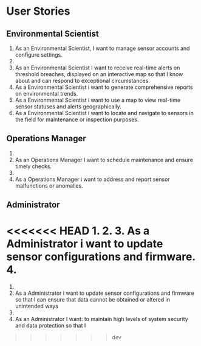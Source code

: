 # User Stories

## Environmental Scientist

1. As an Environmental Scientist, I want to manage sensor accounts and configure settings.
2. 
3. As an Environmental Scientist I want to receive real-time alerts on threshold breaches, displayed on an interactive map so that I know about and can respond to exceptional circumstances.
4. As a Environmental Scientist i want to generate comprehensive reports on environmental trends.
5. As a Environmental Scientist i want to use a map to view real-time sensor statuses and alerts geographically.
6. As a Environmental Scientist i want to locate and navigate to sensors in the field for maintenance or inspection purposes.  

## Operations Manager

1. 
2. As an Operations Manager I want to schedule maintenance and ensure timely checks.
3. 
4. As a Operations Manager i want to address and report sensor malfunctions or anomalies.

## Administrator

<<<<<<< HEAD
1. 
2. 
3. As a Administrator i want to update sensor configurations and firmware.
4. 
=======
1.  
2. As a Administrator i want to update sensor configurations and firmware so that I can ensure that data cannot be obtained or altered in unintended ways
3.
4. As an Administrator I want: to maintain high levels of system security and data protection so that I
>>>>>>> dev
